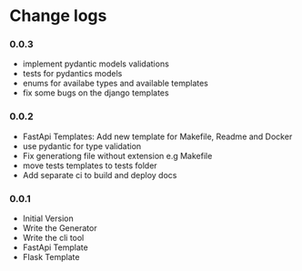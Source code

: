 # Change logs

### 0.0.3

* implement pydantic models validations
* tests for pydantics models
* enums for availabe types and available templates
* fix some bugs on the django templates

### 0.0.2

* FastApi Templates: Add new template for Makefile, Readme and Docker
* use pydantic for type validation
* Fix generationg file without extension e.g Makefile
* move tests templates to tests folder
* Add separate ci to build and deploy docs

### 0.0.1

* Initial Version
* Write the Generator
* Write the cli tool
* FastApi Template
* Flask Template
